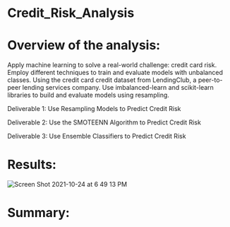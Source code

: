 # Credit_Risk_Analysis
# Overview of the analysis:
Apply machine learning to solve a real-world challenge: credit card risk. 
Employ different techniques to train and evaluate models with unbalanced classes. 
Using the credit card credit dataset from LendingClub, a peer-to-peer lending services company.
Use imbalanced-learn and scikit-learn libraries to build and evaluate models using resampling.

Deliverable 1: Use Resampling Models to Predict Credit Risk

Deliverable 2: Use the SMOTEENN Algorithm to Predict Credit Risk

Deliverable 3: Use Ensemble Classifiers to Predict Credit Risk



# Results:

![Screen Shot 2021-10-24 at 6 49 13 PM](https://user-images.githubusercontent.com/86200136/138616084-6531d01c-11a3-4a23-b920-4b40e9aec277.png)






# Summary:
